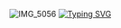 ![IMG_5056](https://github.com/user-attachments/assets/501a137a-09bc-4c23-a2a2-644d184c0274) 
[![Typing SVG](https://readme-typing-svg.demolab.com?font=Playfair+Display&letterSpacing=-1px&pause=1000&color=899074C3&width=435&lines=%22I...want+to+see+things+no+one+can%22)](https://git.io/typing-svg)
